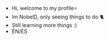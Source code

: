- Hi, welcome to my profile⭐
- Im NobelD, only seeing things to do 🐈
- Still learning more things :)
- EN/ES
